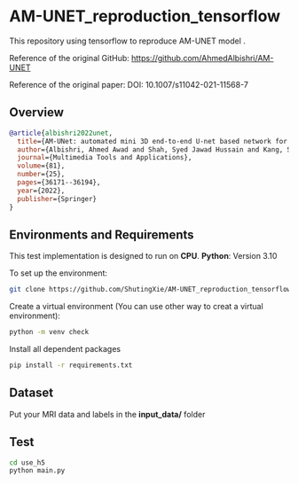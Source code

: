 # AM-UNET_reproduction_tensorflow
This repository using tensorflow to reproduce AM-UNET model . 

Reference of the original GitHub: https://github.com/AhmedAlbishri/AM-UNET

Reference of the original paper: DOI: 10.1007/s11042-021-11568-7


## Overview
```bibtex
@article{albishri2022unet,
  title={AM-UNet: automated mini 3D end-to-end U-net based network for brain claustrum segmentation},
  author={Albishri, Ahmed Awad and Shah, Syed Jawad Hussain and Kang, Seung Suk and Lee, Yugyung},
  journal={Multimedia Tools and Applications},
  volume={81},
  number={25},
  pages={36171--36194},
  year={2022},
  publisher={Springer}
}
```


## Environments and Requirements

This test implementation is designed to run on **CPU**.
**Python**: Version 3.10

To set up the environment:
```bash
git clone https://github.com/ShutingXie/AM-UNET_reproduction_tensorflow.git
```

Create a virtual environment (You can use other way to creat a virtual environment):
```bash
python -m venv check
```

Install all dependent packages
```bash
pip install -r requirements.txt
```


## Dataset
Put your MRI data and labels in the **input_data/** folder


## Test
```bash
cd use_h5
python main.py
```





   
